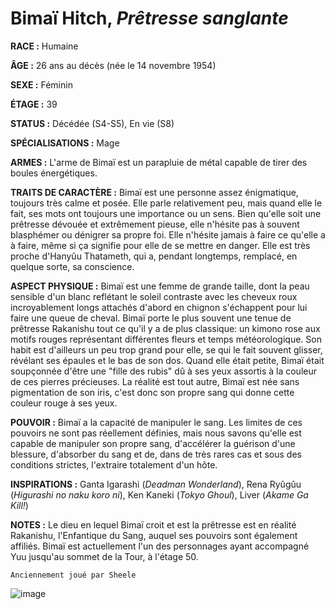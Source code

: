 # Bimaï Hitch, *Prêtresse sanglante*

**RACE :** Humaine

**ÂGE :** 26 ans au décès (née le 14 novembre 1954)

**SEXE :** Féminin

**ÉTAGE :** 39

**STATUS :** Décédée (S4-S5), En vie (S8)

**SPÉCIALISATIONS :** Mage

**ARMES :** L'arme de Bimaï est un parapluie de métal capable de tirer des boules énergétiques.

**TRAITS DE CARACTÈRE :** Bimaï est une personne assez énigmatique, toujours très calme et posée. Elle parle relativement peu, mais quand elle le fait, ses mots ont toujours une importance ou un sens. Bien qu'elle soit une prêtresse dévouée et extrêmement pieuse, elle n'hésite pas à souvent blasphémer ou dénigrer sa propre foi. Elle n'hésite jamais à faire ce qu'elle a à faire, même si ça signifie pour elle de se mettre en danger. Elle est très proche d'Hanyûu Thatameth, qui a, pendant longtemps, remplacé, en quelque sorte, sa conscience.

**ASPECT PHYSIQUE :** Bimaï est une femme de grande taille, dont la peau sensible d'un blanc reflétant le soleil contraste avec les cheveux roux incroyablement longs attachés d'abord en chignon s'échappent pour lui faire une queue de cheval. Bimaï porte le plus souvent une tenue de prêtresse Rakanishu tout ce qu'il y a de plus classique: un kimono rose aux motifs rouges représentant différentes fleurs et temps météorologique. Son habit est d'ailleurs un peu trop grand pour elle, se qui le fait souvent glisser, révélant ses épaules et le bas de son dos. Quand elle était petite, Bimaï était soupçonnée d'être une "fille des rubis" dû à ses yeux assortis à la couleur de ces pierres précieuses. La réalité est tout autre, Bimaï est née sans pigmentation de son iris, c'est donc son propre sang qui donne cette couleur rouge à ses yeux.

**POUVOIR :** Bimaï a la capacité de manipuler le sang. Les limites de ces pouvoirs ne sont pas réellement définies, mais nous savons qu'elle est capable de manipuler son propre sang, d'accélérer la guérison d'une blessure, d'absorber du sang et de, dans de très rares cas et sous des conditions strictes, l'extraire totalement d'un hôte.

**INSPIRATIONS :** Ganta Igarashi (*Deadman Wonderland*), Rena Ryûgûu (*Higurashi no naku koro ni*), Ken Kaneki (*Tokyo Ghoul*), Liver (*Akame Ga Kill!*)

**NOTES :** Le dieu en lequel Bimaï croit et est la prêtresse est en réalité Rakanishu, l'Enfantique du Sang, auquel ses pouvoirs sont également affiliés. Bimaï est actuellement l'un des personnages ayant accompagné Yuu jusqu'au sommet de la Tour, à l'étage 50.

`Anciennement joué par Sheele`

![image](https://enyxia.alkanife.fr/images/characters/bimai.png)
